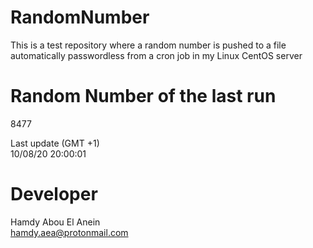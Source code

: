 # RandomNumber    
This is a test repository where a random number is pushed to a file automatically passwordless from a cron job in my Linux CentOS server    
# Random Number of the last run   
8477
      
Last update (GMT +1)    
10/08/20 20:00:01
# Developer    
Hamdy Abou El Anein   
hamdy.aea@protonmail.com
